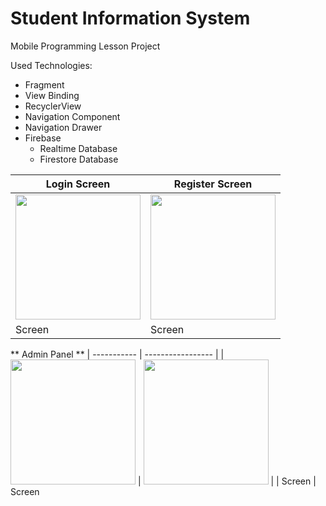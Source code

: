 # Student Information System
Mobile Programming Lesson Project

Used Technologies:

* Fragment
* View Binding
* RecyclerView
* Navigation Component
* Navigation Drawer
* Firebase
  * Realtime Database
  * Firestore Database
  
  
  
| Login Screen| Register Screen  |
| ----------- | ----------------- |
| <img src="https://user-images.githubusercontent.com/79766537/214069487-439b298b-49af-4683-ab2d-c6ef9aaa4106.png" width="200">            | <img src="https://user-images.githubusercontent.com/79766537/214069922-2c4fdb80-ac25-477c-922d-2f32d7dd21b5.png" width="200">                  |
| Screen      | Screen            |


** Admin Panel ** 
| ----------- | ----------------- |
| <img src="https://user-images.githubusercontent.com/79766537/214099719-df2f4681-cae8-4303-8b18-a75a5ceb8dc4.png" width="200">            | <img src="https://user-images.githubusercontent.com/79766537/214099895-b65564b5-d2cd-4ce8-a07e-931c419e56c1.png" width="200">                  |
| Screen      | Screen            









